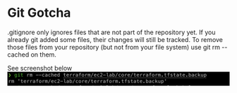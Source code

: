 # Git Gotcha

.gitignore only ignores files that are not part of the repository yet. If you already git added some files, their changes will still be tracked. To remove those files from your repository (but not from your file system) use git rm --cached on them.

See screenshot below
![](./git-rm--cached.png)
